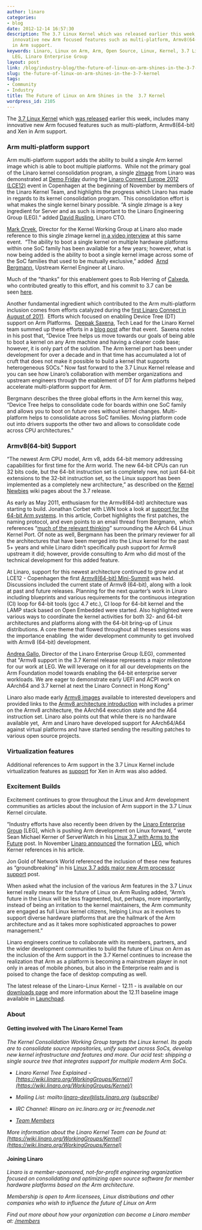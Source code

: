 ```yaml
---
author: linaro
categories:
- blog
date: 2012-12-14 16:57:30
description: The 3.7 Linux Kernel which was released earlier this week, includes many
  innovative new Arm focused features such as multi-platform, Armv8(64-bit) and Xen
  in Arm support.
keywords: Linaro, Linux on Arm, Arm, Open Source, Linux, Kernel, 3.7 Linux Kernel,
  LEG, Linaro Enterprise Group
layout: post
link: /blog/industry-blog/the-future-of-linux-on-arm-shines-in-the-3-7-kernel/
slug: the-future-of-linux-on-arm-shines-in-the-3-7-kernel
tags:
- Community
- Industry
title: The Future of Linux on Arm Shines in the  3.7 Kernel
wordpress_id: 2105
---
```


The [3.7 Linux Kernel](http://kernelnewbies.org/Linux_3.7) which [was released](https://lkml.org/lkml/2012/12/10/688) earlier this week, includes many innovative new Arm focused features such as multi-platform, Armv8(64-bit) and Xen in Arm support.


### Arm multi-platform support

Arm multi-platform support adds the ability to build a single Arm kernel image which is able to boot multiple platforms.  While not the primary goal of the Linaro kernel consolidation program, a single [zImage](http://git.kernel.org/?p=linux/kernel/git/torvalds/linux.git;a=commit;h=9cd11c0c47b8690b47e7573311ce5c483cb344ed) from Linaro was demonstrated at [Demo Friday](https://connect.linaro.org/) during the [Linaro Connect Europe 2012 (LCE12)](https://connect.linaro.org/resources/) event in Copenhagen at the beginning of November by members of the Linaro Kernel Team, and highlights the progress which Linaro has made in regards to its kernel consolidation program.  This consolidation effort is what makes the single kernel binary possible. “A single zImage is a key ingredient for Server and as such is important to the Linaro Engineering Group (LEG).” added [David Rusling](/about/), Linaro CTO.

[Mark Orvek](/about/), Director for the Kernel Working Group at Linaro also made reference to this single zImage kernel [in a video interview](http://youtu.be/5nphAyCFCaA) at this same event.  “The ability to boot a single kernel on multiple hardware platforms within one SoC family has been available for a few years; however, what is now being added is the ability to boot a single kernel image across some of the SoC families that used to be mutually exclusive,” added  [Arnd Bergmann](/about/), Upstream Kernel Engineer at Linaro.

Much of the “thanks” for this enablement goes to Rob Herring of [Calxeda](http://silverlining-systems.com//), who contributed greatly to this effort, and his commit to 3.7 can be seen [here](http://git.kernel.org/?p=linux/kernel/git/torvalds/linux-2.6.git;a=commitdiff;h=387798b37c8dd0ae24c0ac12ba456dd76865bca3).

Another fundamental ingredient which contributed to the Arm multi-platform inclusion comes from efforts catalyzed during the [first Linaro Connect in August of 2011](https://connect.linaro.org/).  Efforts which focused on enabling Device Tree (DT) support on Arm Platforms.  [Deepak Saxena](/about/), Tech Lead for the Linaro Kernel team summed up these efforts in a [blog post](/blog/enabling-device-tree-support-on-arm-platforms/) after that event.  Saxena notes in his post that, “Device Tree helps us move towards our goals of being able to boot a kernel on any Arm machine and having a cleaner code base; however, it is only part of the solution. The Arm kernel port has been under development for over a decade and in that time has accumulated a lot of cruft that does not make it possible to build a kernel that supports heterogeneous SOCs.” Now fast forward to the 3.7 Linux Kernel release and you can see how Linaro’s collaboration with member organizations and upstream engineers through the enablement of DT for Arm platforms helped accelerate multi-platform support for Arm.

Bergmann describes the three global efforts in the Arm kernel this way, “Device Tree helps to consolidate code for boards within one SoC family and allows you to boot on future ones without kernel changes. Multi-platform helps to consolidate across SoC families. Moving platform code out into drivers supports the other two and allows to consolidate code across CPU architectures.”


### Armv8(64-bit) Support


“The newest Arm CPU model, Arm v8, adds 64-bit memory addressing capabilities for first time for the Arm world. The new 64-bit CPUs can run 32 bits code, but the 64-bit instruction set is completely new, not just 64-bit extensions to the 32-bit instruction set, so the Linux support has been implemented as a completely new architecture,” as described on the [Kernel Newbies](http://kernelnewbies.org/Linux_3.7) wiki pages about the 3.7 release.

As early as May 2011, enthusiasm for the Armv8(64-bit) architecture was starting to build. Jonathan Corbet with LWN took a look at [support for the 64-bit Arm systems](https://lwn.net/Articles/506148/). In this article, Corbet highlights the first patches, the naming protocol, and even points to an email thread from Bergmann,  which references “[much of the relevant thinking](https://lwn.net/Articles/506165/)” surrounding the AArch 64 Linux Kernel Port. Of note as well, Bergmann has been the primary reviewer for all the architectures that have been merged into the Linux kernel for the past 5+ years and while Linaro didn’t specifically push support for Armv8 upstream it did; however, provide consulting to Arm who did most of the technical development for this added feature.

At Linaro, support for this newest architecture continued to grow and at LCE12 - Copenhagen the first [Armv8(64-bit) Mini-Summit](/blog/armv8-64-bit-mini-summit-at-lce12-copenhagen/) was held. Discussions included the current state of Armv8 (64-bit), along with a look at past and future releases. Planning for the next quarter’s work in Linaro including blueprints and various requirements for the continuous integration (CI) loop for 64-bit tools (gcc 4.7 etc.), CI loop for 64-bit kernel and the LAMP stack based on Open Embedded were started. Also highlighted were various ways to coordinate the kernel activities for both 32- and 64-bit architectures and platforms along with the 64-bit bring-up of Linux distributions. A core theme that flowed throughout all theses sessions was the importance enabling  the wider development community to get involved with Armv8 (64-bit) development.

[Andrea Gallo](/about/), Director of the Linaro Enterprise Group (LEG), commented that "Armv8 support in the 3.7 Kernel release represents a major milestone for our work at LEG. We will leverage on it for all our developments on the Arm Foundation model towards enabling the 64-bit enterprise server workloads. We are eager to demonstrate early UEFI and ACPI work on AArch64 and 3.7 kernel at next the Linaro Connect in Hong Kong"

Linaro also made early [Armv8 images](/engineering/projects/) available to interested developers and provided links to the [Armv8 architecture introduction](https://developer.arm.com/architectures/cpu-architecture/a-profile) with includes a primer on the Armv8 architecture, the AArch64 execution state and the A64 instruction set. Linaro also points out that while there is no hardware available yet,  Arm and Linaro have developed support for AArch64/A64 against virtual platforms and have started sending the resulting patches to various open source projects.


### Virtualization features


Additional references to Arm support in the 3.7 Linux Kernel include virtualization features as [support](http://git.kernel.org/?p=linux/kernel/git/torvalds/linux-2.6.git;a=commitdiff;h=eff8d6447d5fac2995ffa5c1f0ea2da5bd7074c9) for Xen in Arm was also added.


### Excitement Builds


Excitement continues to grow throughout the Linux and Arm development communities as articles about the inclusion of Arm support in the 3.7 Linux Kernel circulate.

“Industry efforts have also recently been driven by the [Linaro Enterprise Group](/engineering/datacenter-and-cloud/) [LEG], which is pushing Arm development on Linux forward, “ wrote Sean Michael Kerner of ServerWatch in his [Linux 3.7 with Arms to the Future](http://www.serverwatch.com/server-news/linux-3.7-arms-for-the-future.html) post. In November [Linaro announced](/news/industry-leaders-collaborate-to-accelerate-software-ecosystem-for-arm-servers-and-join-linaro/) the formation [LEG](/engineering/datacenter-and-cloud/), which Kerner references in his article.

Jon Gold of Network World referenced the inclusion of these new features as “groundbreaking” in his [Linux 3.7 adds major new Arm processor support]() post.

When asked what the inclusion of the various Arm features in the 3.7 Linux kernel really means for the future of Linux on Arm Rusling added, “Arm’s future in the Linux will be less fragmented, but, perhaps, more importantly, instead of being an irritation to the kernel maintainers, the Arm community are engaged as full Linux kernel citizens, helping Linux as it evolves to support diverse hardware platforms that are the hallmark of the Arm architecture and as it takes more sophisticated approaches to power management.”

Linaro engineers continue to collaborate with its members, partners, and the wider development communities to build the future of Linux on Arm as the inclusion of the Arm support in the 3.7 Kernel continues to increase the realization that Arm as a platform is becoming a mainstream player in not only in areas of mobile phones, but also in the Enterprise realm and is poised to change the face of desktop computing as well.

The latest release of the Linaro-Linux Kernel - 12.11 - is available on our [downloads page](/downloads/) and more information about the 12.11 baseline image available in [Launchpad](https://launchpad.net/linaro-linux-baseline/+milestone/12.11).


### **About**

#### **Getting involved with The Linaro Kernel Team**


_The Kernel Consolidation Working Group targets the Linux kernel. Its goals are to consolidate source repositories, unify support across SoCs, develop new kernel infrastructure and features and more. Our acid test: shipping a single source tree that integrates support for multiple modern Arm SoCs._




  * _Linaro Kernel Tree Explained - [https://wiki.linaro.org/WorkingGroups/Kernel/](https://wiki.linaro.org/WorkingGroups/Kernel/)_


  * _Mailing List: mailto:linaro-dev@lists.linaro.org ([subscribe](http://lists.linaro.org/mailman/listinfo/linaro-dev))_


  * _IRC Channel: #linaro on irc.linaro.org or irc.freenode.net_


  * _[Team Members](/about/)_


_More information about the Linaro Kernel Team can be found at: [https://wiki.linaro.org/WorkingGroups/Kernel](https://wiki.linaro.org/WorkingGroups/Kernel)_


#### **Joining Linaro**


_Linaro is a member-sponsored, not-for-profit engineering organization focused on consolidating and optimizing open source software for member hardware platforms based on the Arm architecture._

_Membership is open to Arm licensees, Linux distributions and other companies who wish to influence the future of Linux on Arm_

_Find out more about how your organization can become a Linaro member at: [/members](/membership/)_